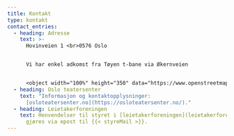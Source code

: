```yaml
---
title: Kontakt
type: kontakt
contact_entries:
  - heading: Adresse
    text: >-
      Hovinveien 1 <br>0576 Oslo


      Vi har enkel adkomst fra Tøyen t-bane via Økernveien


      <object width="100%" height="350" data="https://www.openstreetmap.org/export/embed.html?bbox=10.77537775039673%2C59.91540246777122%2C10.786428451538086%2C59.91837106335073&amp;layer=hot&amp;marker=59.91688679875014%2C10.780903100967407" style="border: 0px solid black"></object><br/><small><a href="https://www.openstreetmap.org/?mlat=59.91689&amp;mlon=10.78090#map=17/59.91689/10.78090&amp;layers=HN" target="_blank">Stort kart</a></small>
  - heading: Oslo teatersenter
    text: "Informasjon og kontaktopplysninger:
      [osloteatersenter.no](https://osloteatersenter.no/)."
  - heading: Leietakerforeningen
    text: Henvendelser til styret i [leietakerforeningen](leietakerforeningen/) kan
      gjøres via epost til {{< styreMail >}}.
---
```

